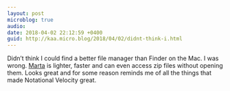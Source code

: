 ```yaml
---
layout: post
microblog: true
audio: 
date: 2018-04-02 22:12:59 +0400
guid: http://kaa.micro.blog/2018/04/02/didnt-think-i.html
---
```

Didn’t think I could find a better file manager than Finder on the Mac. I was wrong. [Marta](https://marta.yanex.org) is lighter, faster and can even access zip files without opening them. Looks great and for some reason reminds me of all the things that made Notational Velocity great.
